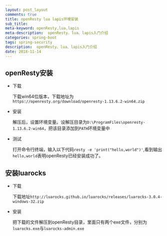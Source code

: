 ```yaml
---
layout: post_layout
comments: true
title: openResty lua lapis环境安装
sub_title: 
meta-keyword: openResty,lua,lapis
meta-description:  openResty、lua、lapis入门介绍
categories: spring-boot
tags: spring-security
description:  openResty、lua、lapis入门介绍
date: 2018-11-14
---
```


## openResty安装

* 下载

    下载win64位版本，下载地址为`https://openresty.org/download/openresty-1.13.6.2-win64.zip`
* 安装

    解压后，设置环境变量。设解压目录为`D:\ProgramFiles\openresty-1.13.6.2-win64`，把该目录添加到`PATH`环境变量中
* 测试
   
    打开命令行终端，输入以下代码`resty -e 'print("hello,world")'`,看到输出`hello,world`表明openResty已经安装成功了。

## 安装luarocks
* 下载

	下载地址`http://luarocks.github.io/luarocks/releases/luarocks-3.0.4-windows-32.zip`
* 安装
	
	把下载的文件解压到openResty目录，里面只有两个exe文件，分别为`luarocks.exe`与`luarocks-admin.exe`